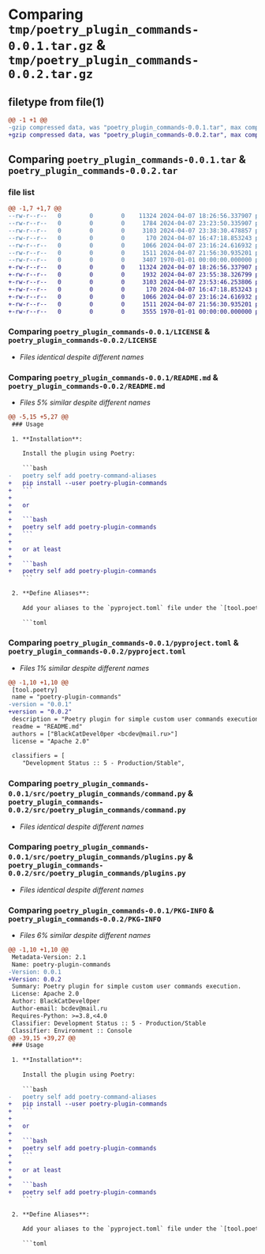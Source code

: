 # Comparing `tmp/poetry_plugin_commands-0.0.1.tar.gz` & `tmp/poetry_plugin_commands-0.0.2.tar.gz`

## filetype from file(1)

```diff
@@ -1 +1 @@
-gzip compressed data, was "poetry_plugin_commands-0.0.1.tar", max compression
+gzip compressed data, was "poetry_plugin_commands-0.0.2.tar", max compression
```

## Comparing `poetry_plugin_commands-0.0.1.tar` & `poetry_plugin_commands-0.0.2.tar`

### file list

```diff
@@ -1,7 +1,7 @@
--rw-r--r--   0        0        0    11324 2024-04-07 18:26:56.337907 poetry_plugin_commands-0.0.1/LICENSE
--rw-r--r--   0        0        0     1784 2024-04-07 23:23:50.335907 poetry_plugin_commands-0.0.1/README.md
--rw-r--r--   0        0        0     3103 2024-04-07 23:38:30.478857 poetry_plugin_commands-0.0.1/pyproject.toml
--rw-r--r--   0        0        0      170 2024-04-07 16:47:18.853243 poetry_plugin_commands-0.0.1/src/poetry_plugin_commands/__init__.py
--rw-r--r--   0        0        0     1066 2024-04-07 23:16:24.616932 poetry_plugin_commands-0.0.1/src/poetry_plugin_commands/command.py
--rw-r--r--   0        0        0     1511 2024-04-07 21:56:30.935201 poetry_plugin_commands-0.0.1/src/poetry_plugin_commands/plugins.py
--rw-r--r--   0        0        0     3407 1970-01-01 00:00:00.000000 poetry_plugin_commands-0.0.1/PKG-INFO
+-rw-r--r--   0        0        0    11324 2024-04-07 18:26:56.337907 poetry_plugin_commands-0.0.2/LICENSE
+-rw-r--r--   0        0        0     1932 2024-04-07 23:55:38.326799 poetry_plugin_commands-0.0.2/README.md
+-rw-r--r--   0        0        0     3103 2024-04-07 23:53:46.253806 poetry_plugin_commands-0.0.2/pyproject.toml
+-rw-r--r--   0        0        0      170 2024-04-07 16:47:18.853243 poetry_plugin_commands-0.0.2/src/poetry_plugin_commands/__init__.py
+-rw-r--r--   0        0        0     1066 2024-04-07 23:16:24.616932 poetry_plugin_commands-0.0.2/src/poetry_plugin_commands/command.py
+-rw-r--r--   0        0        0     1511 2024-04-07 21:56:30.935201 poetry_plugin_commands-0.0.2/src/poetry_plugin_commands/plugins.py
+-rw-r--r--   0        0        0     3555 1970-01-01 00:00:00.000000 poetry_plugin_commands-0.0.2/PKG-INFO
```

### Comparing `poetry_plugin_commands-0.0.1/LICENSE` & `poetry_plugin_commands-0.0.2/LICENSE`

 * *Files identical despite different names*

### Comparing `poetry_plugin_commands-0.0.1/README.md` & `poetry_plugin_commands-0.0.2/README.md`

 * *Files 5% similar despite different names*

```diff
@@ -5,15 +5,27 @@
 ### Usage
 
 1. **Installation**:
 
    Install the plugin using Poetry:
 
    ```bash
-   poetry self add poetry-command-aliases
+   pip install --user poetry-plugin-commands
+   ```
+
+   or
+
+   ```bash
+   poetry self add poetry-plugin-commands
+   ```
+
+   or at least
+
+   ```bash
+   poetry self add poetry-plugin-commands
    ```
 
 2. **Define Aliases**:
 
    Add your aliases to the `pyproject.toml` file under the `[tool.poetry.plugins.commands]` section:
 
    ```toml
```

### Comparing `poetry_plugin_commands-0.0.1/pyproject.toml` & `poetry_plugin_commands-0.0.2/pyproject.toml`

 * *Files 1% similar despite different names*

```diff
@@ -1,10 +1,10 @@
 [tool.poetry]
 name = "poetry-plugin-commands"
-version = "0.0.1"
+version = "0.0.2"
 description = "Poetry plugin for simple custom user commands execution."
 readme = "README.md"
 authors = ["BlackCatDevel0per <bcdev@mail.ru>"]
 license = "Apache 2.0"
 
 classifiers = [
 	"Development Status :: 5 - Production/Stable",
```

### Comparing `poetry_plugin_commands-0.0.1/src/poetry_plugin_commands/command.py` & `poetry_plugin_commands-0.0.2/src/poetry_plugin_commands/command.py`

 * *Files identical despite different names*

### Comparing `poetry_plugin_commands-0.0.1/src/poetry_plugin_commands/plugins.py` & `poetry_plugin_commands-0.0.2/src/poetry_plugin_commands/plugins.py`

 * *Files identical despite different names*

### Comparing `poetry_plugin_commands-0.0.1/PKG-INFO` & `poetry_plugin_commands-0.0.2/PKG-INFO`

 * *Files 6% similar despite different names*

```diff
@@ -1,10 +1,10 @@
 Metadata-Version: 2.1
 Name: poetry-plugin-commands
-Version: 0.0.1
+Version: 0.0.2
 Summary: Poetry plugin for simple custom user commands execution.
 License: Apache 2.0
 Author: BlackCatDevel0per
 Author-email: bcdev@mail.ru
 Requires-Python: >=3.8,<4.0
 Classifier: Development Status :: 5 - Production/Stable
 Classifier: Environment :: Console
@@ -39,15 +39,27 @@
 ### Usage
 
 1. **Installation**:
 
    Install the plugin using Poetry:
 
    ```bash
-   poetry self add poetry-command-aliases
+   pip install --user poetry-plugin-commands
+   ```
+
+   or
+
+   ```bash
+   poetry self add poetry-plugin-commands
+   ```
+
+   or at least
+
+   ```bash
+   poetry self add poetry-plugin-commands
    ```
 
 2. **Define Aliases**:
 
    Add your aliases to the `pyproject.toml` file under the `[tool.poetry.plugins.commands]` section:
 
    ```toml
```

